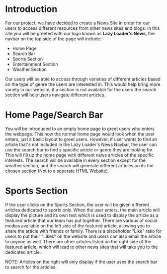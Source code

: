 # Introduction

For our project, we have decided to create a News Site in order for our users to access different resources from other news sites and blogs. In this site you will be greeted
with our logo known as **Lazy Loader's News**, the navbar on the top side of the page will include:

* Home Page
* Search Bar
* Sports Section
* Entertainment Section
* Weather Section

Our users will be able to access through varieties of different articles based on the type of genre the users are interested in. This would help bring more variety in our website, if a section is not available for the users the search section will help users navigate different articles.

# Home Page/Search Bar

You will be introduced to an empty home page to greet users who enters the webpage. This how the normal home page would look when the user enters, just a basic layout to greet
users. However, if user wants to find an article that's not included in the Lazy Loader's News Navbar, the user can use the search bar to find a specific article or genre they 
are looking for. This will fill up the home page with different news articles of the specific interests. The search will be available in every section except for the weather section, and the search will generate different articles on its the chosen section (Not to a seperate HTML Website). 


# Sports Section

If the user clicks on the Sports Section, the user will be given different articles dedicated to sports only. When the user enters, the main article will display the picture and its own text which is used to display the article as a featured article that our team has put together. There are various of social medias available on the left side of the featured article, allowing you to share the article with friends or family. There is a placeholder "Like" ratio for users to put their "Likes" on the website and users can also email the article to anyone as well. There are other articles listed on the right side of the featured article, which will lead to other news sites that will take you to the dedicated article. 

NOTE: Articles on the right will only display if the user uses the search bar to search for the articles.

